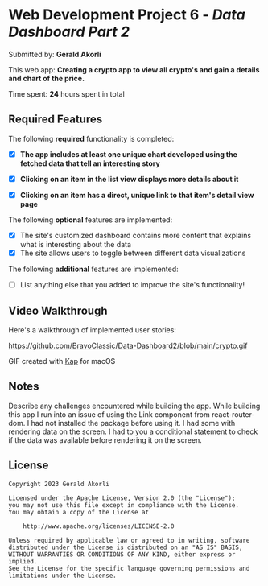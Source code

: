 # Web Development Project 6 - *Data Dashboard Part 2*

Submitted by: **Gerald Akorli**

This web app: **Creating a crypto app to view all crypto's and gain a details and chart of the price.**

Time spent: **24** hours spent in total

## Required Features

The following **required** functionality is completed:

- [x] **The app includes at least one unique chart developed using the fetched data that tell an interesting story**
- [x] **Clicking on an item in the list view displays more details about it**
- [x] **Clicking on an item has a direct, unique link to that item's detail view page**


The following **optional** features are implemented:

- [x] The site's customized dashboard contains more content that explains what is interesting about the data
- [x] The site allows users to toggle between different data visualizations

The following **additional** features are implemented:

* [ ] List anything else that you added to improve the site's functionality!

## Video Walkthrough

Here's a walkthrough of implemented user stories:

https://github.com/BravoClassic/Data-Dashboard2/blob/main/crypto.gif

<!-- Replace this with whatever GIF tool you used! -->
GIF created with  [Kap](https://getkap.co/) for macOS

<!-- Recommended tools:
[ScreenToGif](https://www.screentogif.com/) for Windows
[peek](https://github.com/phw/peek) for Linux. -->

## Notes

Describe any challenges encountered while building the app.
While building this app I run into an issue of using the Link component from react-router-dom. I had not installed the package before using it. I had some with rendering data on the screen. I had to you a conditional statement to check if the data was available before rendering it on the screen. 

## License

    Copyright 2023 Gerald Akorli

    Licensed under the Apache License, Version 2.0 (the "License");
    you may not use this file except in compliance with the License.
    You may obtain a copy of the License at

        http://www.apache.org/licenses/LICENSE-2.0

    Unless required by applicable law or agreed to in writing, software
    distributed under the License is distributed on an "AS IS" BASIS,
    WITHOUT WARRANTIES OR CONDITIONS OF ANY KIND, either express or implied.
    See the License for the specific language governing permissions and
    limitations under the License.